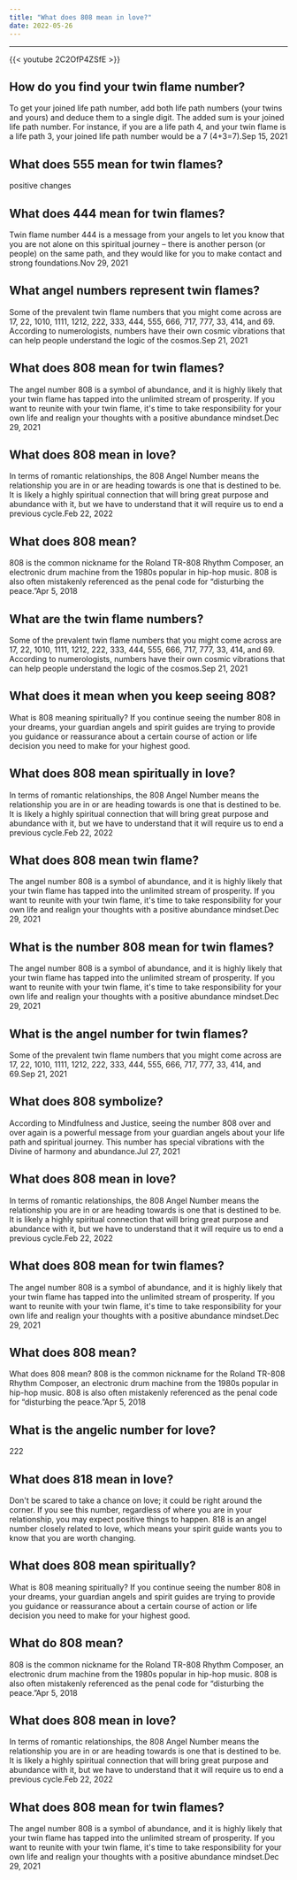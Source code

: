 ```yaml
---
title: "What does 808 mean in love?"
date: 2022-05-26
---
```


---
{{< youtube 2C2OfP4ZSfE >}}
## How do you find your twin flame number?
To get your joined life path number, add both life path numbers (your twins and yours) and deduce them to a single digit. The added sum is your joined life path number. For instance, if you are a life path 4, and your twin flame is a life path 3, your joined life path number would be a 7 (4+3=7).Sep 15, 2021

## What does 555 mean for twin flames?
positive changes

## What does 444 mean for twin flames?
Twin flame number 444 is a message from your angels to let you know that you are not alone on this spiritual journey – there is another person (or people) on the same path, and they would like for you to make contact and strong foundations.Nov 29, 2021

## What angel numbers represent twin flames?
Some of the prevalent twin flame numbers that you might come across are 17, 22, 1010, 1111, 1212, 222, 333, 444, 555, 666, 717, 777, 33, 414, and 69. According to numerologists, numbers have their own cosmic vibrations that can help people understand the logic of the cosmos.Sep 21, 2021

## What does 808 mean for twin flames?
The angel number 808 is a symbol of abundance, and it is highly likely that your twin flame has tapped into the unlimited stream of prosperity. If you want to reunite with your twin flame, it's time to take responsibility for your own life and realign your thoughts with a positive abundance mindset.Dec 29, 2021

## What does 808 mean in love?
In terms of romantic relationships, the 808 Angel Number means the relationship you are in or are heading towards is one that is destined to be. It is likely a highly spiritual connection that will bring great purpose and abundance with it, but we have to understand that it will require us to end a previous cycle.Feb 22, 2022

## What does 808 mean?
808 is the common nickname for the Roland TR-808 Rhythm Composer, an electronic drum machine from the 1980s popular in hip-hop music. 808 is also often mistakenly referenced as the penal code for “disturbing the peace.”Apr 5, 2018

## What are the twin flame numbers?
Some of the prevalent twin flame numbers that you might come across are 17, 22, 1010, 1111, 1212, 222, 333, 444, 555, 666, 717, 777, 33, 414, and 69. According to numerologists, numbers have their own cosmic vibrations that can help people understand the logic of the cosmos.Sep 21, 2021

## What does it mean when you keep seeing 808?
What is 808 meaning spiritually? If you continue seeing the number 808 in your dreams, your guardian angels and spirit guides are trying to provide you guidance or reassurance about a certain course of action or life decision you need to make for your highest good.

## What does 808 mean spiritually in love?
In terms of romantic relationships, the 808 Angel Number means the relationship you are in or are heading towards is one that is destined to be. It is likely a highly spiritual connection that will bring great purpose and abundance with it, but we have to understand that it will require us to end a previous cycle.Feb 22, 2022

## What does 808 mean twin flame?
The angel number 808 is a symbol of abundance, and it is highly likely that your twin flame has tapped into the unlimited stream of prosperity. If you want to reunite with your twin flame, it's time to take responsibility for your own life and realign your thoughts with a positive abundance mindset.Dec 29, 2021

## What is the number 808 mean for twin flames?
The angel number 808 is a symbol of abundance, and it is highly likely that your twin flame has tapped into the unlimited stream of prosperity. If you want to reunite with your twin flame, it's time to take responsibility for your own life and realign your thoughts with a positive abundance mindset.Dec 29, 2021

## What is the angel number for twin flames?
Some of the prevalent twin flame numbers that you might come across are 17, 22, 1010, 1111, 1212, 222, 333, 444, 555, 666, 717, 777, 33, 414, and 69.Sep 21, 2021

## What does 808 symbolize?
According to Mindfulness and Justice, seeing the number 808 over and over again is a powerful message from your guardian angels about your life path and spiritual journey. This number has special vibrations with the Divine of harmony and abundance.Jul 27, 2021

## What does 808 mean in love?
In terms of romantic relationships, the 808 Angel Number means the relationship you are in or are heading towards is one that is destined to be. It is likely a highly spiritual connection that will bring great purpose and abundance with it, but we have to understand that it will require us to end a previous cycle.Feb 22, 2022

## What does 808 mean for twin flames?
The angel number 808 is a symbol of abundance, and it is highly likely that your twin flame has tapped into the unlimited stream of prosperity. If you want to reunite with your twin flame, it's time to take responsibility for your own life and realign your thoughts with a positive abundance mindset.Dec 29, 2021

## What does 808 mean?
What does 808 mean? 808 is the common nickname for the Roland TR-808 Rhythm Composer, an electronic drum machine from the 1980s popular in hip-hop music. 808 is also often mistakenly referenced as the penal code for “disturbing the peace.”Apr 5, 2018

## What is the angelic number for love?
222

## What does 818 mean in love?
Don't be scared to take a chance on love; it could be right around the corner. If you see this number, regardless of where you are in your relationship, you may expect positive things to happen. 818 is an angel number closely related to love, which means your spirit guide wants you to know that you are worth changing.

## What does 808 mean spiritually?
What is 808 meaning spiritually? If you continue seeing the number 808 in your dreams, your guardian angels and spirit guides are trying to provide you guidance or reassurance about a certain course of action or life decision you need to make for your highest good.

## What do 808 mean?
808 is the common nickname for the Roland TR-808 Rhythm Composer, an electronic drum machine from the 1980s popular in hip-hop music. 808 is also often mistakenly referenced as the penal code for “disturbing the peace.”Apr 5, 2018

## What does 808 mean in love?
In terms of romantic relationships, the 808 Angel Number means the relationship you are in or are heading towards is one that is destined to be. It is likely a highly spiritual connection that will bring great purpose and abundance with it, but we have to understand that it will require us to end a previous cycle.Feb 22, 2022

## What does 808 mean for twin flames?
The angel number 808 is a symbol of abundance, and it is highly likely that your twin flame has tapped into the unlimited stream of prosperity. If you want to reunite with your twin flame, it's time to take responsibility for your own life and realign your thoughts with a positive abundance mindset.Dec 29, 2021

